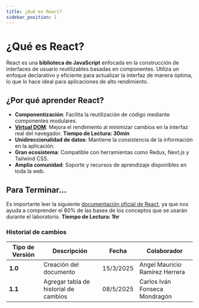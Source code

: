 ```yaml
---
title: ¿Qué es React?
sidebar_position: 1
---
```


# ¿Qué es React?

React es una **biblioteca de JavaScript** enfocada en la construcción de interfaces de usuario reutilizables basadas en componentes. Utiliza un enfoque declarativo y eficiente para actualizar la interfaz de manera óptima, lo que lo hace ideal para aplicaciones de alto rendimiento.

## ¿Por qué aprender React?

- **Componentización**: Facilita la reutilización de código mediante componentes modulares.
- [**Virtual DOM**](https://legacy.reactjs.org/docs/faq-internals.html): Mejora el rendimiento al minimizar cambios en la interfaz real del navegador. **Tiempo de Lectura: 30min**
- **Unidireccionalidad de datos**: Mantiene la consistencia de la información en la aplicación.
- **Gran ecosistema**: Compatible con herramientas como Redux, Next.js y Tailwind CSS.
- **Amplia comunidad**: Soporte y recursos de aprendizaje disponibles en toda la web.

## Para Terminar...

Es importante leer la siguiente [documentación oficial de React](https://react.dev/learn), ya que nos ayuda a comprender el 80% de las bases de los conceptos que se usarán durante el laboratorio. **Tiempo de Lectura: 1hr**

### Historial de cambios

| **Tipo de Versión** | **Descripción**                       | **Fecha** | **Colaborador**                |
| ------------------- | ------------------------------------- | --------- | ------------------------------ |
| **1.0**             | Creación del documento                | 15/3/2025 | Angel Mauricio Ramírez Herrera |
| **1.1**             | Agregar tabla de historial de cambios | 08/5/2025 | Carlos Iván Fonseca Mondragón  |
